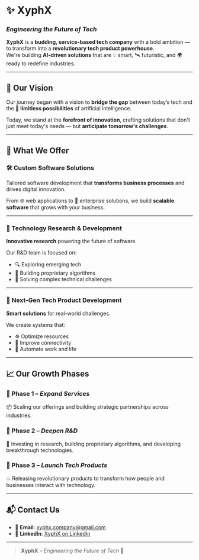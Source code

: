 # ✨ XyphX  
### *Engineering the Future of Tech*

**XyphX** is a **budding, service-based tech company** with a bold ambition — to transform into a **revolutionary tech product powerhouse**.  
We're building **AI-driven solutions** that are 💡 smart, 🛰️ futuristic, and 🌍 ready to redefine industries.

---

## 🧠 Our Vision

Our journey began with a vision to **bridge the gap** between today’s tech and the 🌌 **limitless possibilities** of artificial intelligence.

Today, we stand at the **forefront of innovation**, crafting solutions that don't just meet today's needs — but **anticipate tomorrow's challenges**.

---

## 💼 What We Offer

### 🛠️ Custom Software Solutions  
Tailored software development that **transforms business processes** and drives digital innovation.

From 🌐 web applications to 🏢 enterprise solutions, we build **scalable software** that grows with your business.

---

### 🔬 Technology Research & Development  
**Innovative research** powering the future of software.  

Our R&D team is focused on:
- 🔍 Exploring emerging tech
- 🧮 Building proprietary algorithms
- 🧠 Solving complex technical challenges

---

### 🚀 Next-Gen Tech Product Development  
**Smart solutions** for real-world challenges.  

We create systems that:
- ⚙️ Optimize resources  
- 📡 Improve connectivity  
- 🤖 Automate work and life

---

## 📈 Our Growth Phases

### 🔹 Phase 1 – *Expand Services*  
📦 Scaling our offerings and building strategic partnerships across industries.

### 🔹 Phase 2 – *Deepen R&D*  
🧪 Investing in research, building proprietary algorithms, and developing breakthrough technologies.

### 🔹 Phase 3 – *Launch Tech Products*  
💥 Releasing revolutionary products to transform how people and businesses interact with technology.

---

## 📬 Contact Us

- 📧 **Email**: [xyphx.company@gmail.com](mailto:xyphx.company@gmail.com)  
- 💼 **LinkedIn**: [XyphX on LinkedIn](https://www.linkedin.com/company/xyphx/)

---

> **XyphX** – *Engineering the Future of Tech* 🌠

